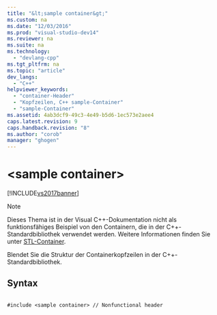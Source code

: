```yaml
---
title: "&lt;sample container&gt;"
ms.custom: na
ms.date: "12/03/2016"
ms.prod: "visual-studio-dev14"
ms.reviewer: na
ms.suite: na
ms.technology: 
  - "devlang-cpp"
ms.tgt_pltfrm: na
ms.topic: "article"
dev_langs: 
  - "C++"
helpviewer_keywords: 
  - "container-Header"
  - "Kopfzeilen, C++ sample-Container"
  - "sample-Container"
ms.assetid: 4ab3dcf9-49c3-4e49-b5d6-1ec573e2aee4
caps.latest.revision: 9
caps.handback.revision: "8"
ms.author: "corob"
manager: "ghogen"
---
```

# &lt;sample container&gt;
[!INCLUDE[vs2017banner](../assembler/inline/includes/vs2017banner.md)]

> [!NOTE]
>  Dieses Thema ist in der Visual C\+\+\-Dokumentation nicht als funktionsfähiges Beispiel von den Containern, die in der C\+\+\-Standardbibliothek verwendet werden.  Weitere Informationen finden Sie unter [STL\-Container](../standard-library/stl-containers.md).  
  
 Blendet Sie die Struktur der Containerkopfzeilen in der C\+\+\-Standardbibliothek.  
  
## Syntax  
  
```  
  
#include <sample container> // Nonfunctional header  
  
```